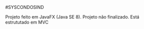 #SYSCONDOSIND

Projeto feito em JavaFX (Java SE 8). Projeto não finalizado. Está estrututado em MVC
